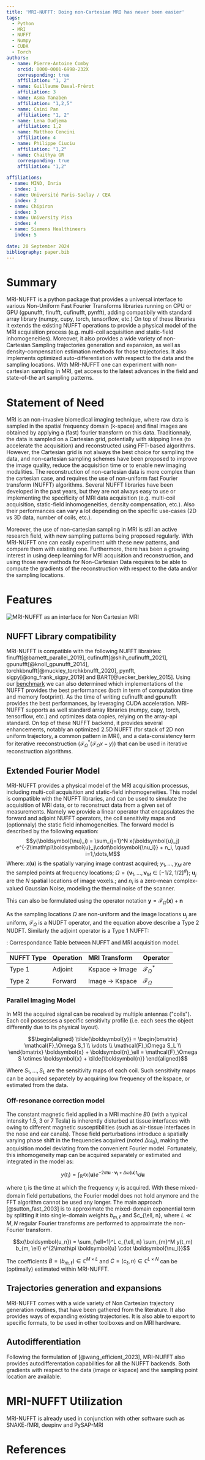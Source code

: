 ```yaml
---
title: 'MRI-NUFFT: Doing non-Cartesian MRI has never been easier'
tags:
  - Python
  - MRI
  - NUFFT
  - Numpy 
  - CUDA
  - Torch 
authors:
  - name: Pierre-Antoine Comby
    orcid: 0000-0001-6998-232X
    corresponding: true
    affiliation: "1, 2"
  - name: Guillaume Daval-Frérot
    affiliation: 3
  - name: Asma Tanaben
    affiliation: "1,2,5" 
  - name: Caini Pan 
    affiliation: "1, 2"
  - name: Lena Oudjema 
    affiliation: 1,2
  - name: Mattheo Cencini
    affiliation: 4
  - name: Philippe Ciuciu
    affiliation: "1,2"
  - name: Chaithya GR
    corresponding: true 
    affiliation: "1,2"
    
affiliations:
 - name: MIND, Inria
   index: 1
 - name: Université Paris-Saclay / CEA 
   index: 2
 - name: Chipiron
   index: 3
 - name: University Pisa 
   index: 4 
 - name: Siemens Healthineers 
   index: 5
   
date: 20 September 2024
bibliography: paper.bib
---
```



# Summary 
MRI-NUFFT is a python package that provides a universal interface to various Non-Uniform Fast Fourier Transforms libraries running on CPU or GPU (gpunufft, finufft, cufinufft, pynfft), adding compatibily with standard array library (numpy, cupy, torch, tensorflow, etc.) On top of these libraries it extends the existing NUFFT operations to provide a physical model of the MRI acquisition process (e.g. multi-coil acquisition and static-field inhomogeneities). Moreover, it also provides a wide variety of non-Cartesian Sampling trajectories generation and expansion, as well as density-compensation estimation methods for those trajectories. It also implements optimized auto-differentiation with respect to the data and the sampling locations. With MRI-NUFFT one can experiment with non-cartesian sampling in MRI, get access to the latest advances in the field and state-of-the art sampling patterns.


# Statement of Need 
MRI is an non-invasive biomedical imaging technique, where raw data is sampled in the spatial frequency domain (k-space) and final images are  obtained by applying a (fast) fourier transform on this data.
Traditionnaly, the data is sampled on a Cartesian grid, potentially with skipping lines (to accelerate the acquisition)  and reconstructed using FFT-based algorithms. 
However, the Cartesian grid is not always the best choice for sampling the data, and non-cartesian sampling schemes have been proposed to improve the image quality, reduce the acquisition time or to enable new imaging modalities. The reconstruction of non-cartesian data is more complex than the cartesian case, and requires the use of non-uniform fast Fourier transform (NUFFT) algorithms. 
Several NUFFT libraries have been developed in the past years, but they are not always easy to use or implementing the specificity of MRI data acquisition (e.g. multi-coil acquisition, static-field inhomogeneities, density compensation, etc.). Also their performances can vary a lot depending on the specific use-cases (2D vs 3D data, number of coils, etc.). 

Moreover, the use of non-cartesian sampling in MRI is still an active research field, with new sampling patterns being proposed regularly. With MRI-NUFFT one can  easily experiment with these new patterns, and compare them with existing one.
Furthermore, there has been a growing interest in using deep learning for MRI acquisition and reconstruction, and using those new methods for Non-Cartesian Data requires to be able to compute the gradients of the reconstruction with respect to the data and/or the sampling locations.

# Features 


![MRI-NUFFT as an interface for Non Cartesian MRI](../_static/mri-nufft-scheme.svg)


## NUFFT Library compatibility 
MRI-NUFFT is compatible with the following NUFFT librairies: finufft[@barnett_parallel_2019], cufinufft[@shih_cufinufft_2021], gpunufft[@knoll_gpunufft_2014], torchkbnufft[@muckley_torchkbnufft_2020], pynfft, sigpy[@ong_frank_sigpy_2019] and BART[@uecker_berkley_2015]. 
Using our [benchmark](https://github.com/mind-inria/mri-nufft-benchmark/) we can also determined which implementations of the NUFFT provides the best performances (both in term of computation time and memory footprint). As the time of writing cufinufft and gpunufft provides the best performances, by leveraging CUDA acceleration. MRI-NUFFT supports as well  standard array libraries (numpy, cupy, torch, tensorflow, etc.) and optimizes data copies, relying on the array-api standard. 
On top of these NUFFT backend, it provides several enhancements, notably an optimized 2.5D NUFFT (for stack of 2D non uniform trajectory, a common pattern in MRI), and a data-consistency term for iterative reeconstruction ($\mathcal{F}_\Omega^*(\mathcal{F}_\Omega x - y)$) that can be used in iterative reconstruction algorithms.


## Extended Fourier Model 
MRI-NUFFT provides a physical model of the MRI acquisition processus, including multi-coil acquisition and static-field inhomogeneities. This model is compatible with the NUFFT libraries, and can be used to simulate the acquisition of MRI data, or to reconstruct data from a given set of measurements. Namely we provide a linear operator that encapsulates the forward and adjoint NUFFT operators, the coil sensitivity maps and (optionnaly) the static field inhomogeneities. The forward model is described by the following equation:
$$y(\boldsymbol{\nu}_i) = \sum_{j=1}^N x(\boldsymbol{u}_j) e^{-2\imath\pi\boldsymbol{u}_j\cdot\boldsymbol{\nu_i}} + n_i, \quad i=1,\dots,M$$
Where:
$x(\boldsymbol{u})$ is the spatially varying image contrast acquired; $y_1, \dots, y_M$ are the sampled points at frequency locations;  $\Omega=\lbrace \boldsymbol{\nu}_1, \dots, \boldsymbol{\nu}_M \in [-1/2, 1/2]^d\rbrace$; $\boldsymbol{u}_j$ are the $N$ spatial locations of image voxels.; and $n_i$ is a zero-mean complex-valued Gaussian Noise, modeling the thermal noise of the scanner.

This can also be formulated using the operator notation $\boldsymbol{y} = \mathcal{F}_\Omega (\boldsymbol{x}) + \boldsymbol{n}$

As the sampling locations $\Omega$ are non-uniform and the image locations $\boldsymbol{u}_j$ are uniform, $\mathcal{F}_\Omega$ is a NUDFT operator, and the equation above describe a Type 2 NUDFT.
Similarly the adjoint operator is a Type 1 NUFFT:

: Correspondance Table between NUFFT and MRI acquisition model.

| NUFFT Type | Operation | MRI Transform      | Operator               |
|:-----------|:----------|:-------------------|:-----------------------|
| Type 1     | Adjoint   | Kspace $\to$ Image | $\mathcal{F}_\Omega^*$ |
| Type 2     | Forward   | Image $\to$ Kspace | $\mathcal{F}_\Omega$   |


### Parallel Imaging Model
In MRI the acquired signal can be received by multiple antennas (\"coils\"). 
Each coil possesses a specific sensitivity profile (i.e. each sees the object differently due to its physical layout).

$$\begin{aligned}
\tilde{\boldsymbol{y}} = \begin{bmatrix}
 \mathcal{F}_\Omega S_1 \\
 \vdots  \\
 \mathcal{F}_\Omega S_L \\
 \end{bmatrix}
 \boldsymbol{x} + \boldsymbol{n}_\ell  = \mathcal{F}_\Omega S \otimes \boldsymbol{x} + \tilde{\boldsymbol{n}}
\end{aligned}$$

Where $S_1, \dots, S_L$ are the sensitivity maps of each coil. 
Such sensitivity maps can be acquired separetely by acquiring low frequency of the kspace, or estimated from the data.

### Off-resonance correction model
The constant magnetic field applied in a MRI machine $B0$ (with a typical intensity 1.5, 3 or 7 Tesla) is inherently disturbed at tissue interfaces with owing to different magnetic susceptibilities (such as air-tissue interfaces in the nose and ear canals). 
Those field perturbations introduce a spatially varying phase shift in the frequencies acquired (noted $\Delta\omega_0$), making the acquisition model deviating from the convenient Fourier model. 
Fortunately, this inhomogeneity map can be acquired separately or estimated and integrated in the model as:

$$y(t_i) = \int_{\mathbb{R}^d} x(\boldsymbol{u}) e^{-2\imath\pi \boldsymbol{u} \cdot\boldsymbol{\nu_i} + \Delta\omega(\boldsymbol{u}) t_i} d\boldsymbol{u}$$

where $t_i$ is the time at which the frequency $\nu_i$ is acquired.
With these mixed-domain field pertubations, the Fourier model does not hold anymore and the FFT algorithm cannot be used any longer. 
The main approach [@sutton_fast_2003] is to approximate the mixed-domain exponential term by splitting it into single-domain weights $b_{m, \ell}$ and $c_{\ell, n}, where $L \ll M, N$ regular Fourier transforms are performed to approximate the non-Fourier transform.

$$x(\boldsymbol{u_n}) = \sum_{\ell=1}^L c_{\ell, n} \sum_{m}^M y(t_m) b_{m, \ell} e^{2\imath\pi \boldsymbol{u} \cdot \boldsymbol{\nu_i}}$$

The coefficients $B=(b_{m, \ell}) \in \mathbb{C}^{M\times L}$ and $C=(c_\ell, n) \in \mathbb{C}^{L\times N}$ can be (optimally) estimated within MRI-NUFFT.

## Trajectories generation and expansions 
MRI-NUFFT comes with a wide variety of Non Cartesian trajectory generation routines, that have been gathered from the literature. It also provides ways of expanding existing trajectories. It is also able to export to specific formats, to be used in other toolboxes and on MRI hardware.

## Autodifferentiation
Following the formulation of [@wang_efficient_2023], MRI-NUFFT also provides autodifferentation capabilities for all the NUFFT backends. Both gradients with respect to the data (image or kspace) and the sampling point location are available.


# MRI-NUFFT Utilization
MRI-NUFFT is already used in conjunction with other software such as SNAKE-fMRI, deepinv and PySAP-MRI 


# References



